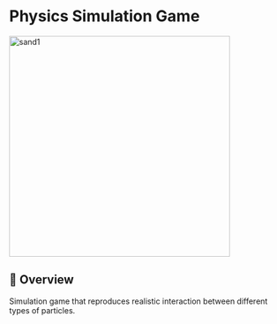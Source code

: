 # Physics Simulation Game
<img width="400" alt="sand1" src="https://user-images.githubusercontent.com/31792170/173203009-ce7dba54-b1a0-45be-b66a-5da22430fd2c.png">

## 🔬 Overview
Simulation game that reproduces realistic interaction between different types of particles.
